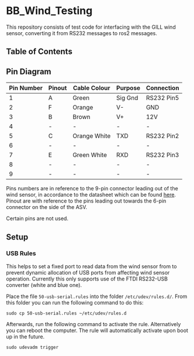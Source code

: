 # BB_Wind_Testing

This repository consists of test code for interfacing with the GILL wind sensor, converting it from RS232 messages to ros2 messages.

## Table of Contents

## Pin Diagram
| Pin Number | Pinout | Cable Colour | Purpose | Connection |
|------------|--------|--------------|---------|------------|
| 1          |A       |Green         |Sig Gnd  |RS232 Pin5  |
| 2          |F       |Orange        |V-       |GND         |
| 3          |B       |Brown         |V+       |12V         |
| 4          |-       |-             |-        |-           |
| 5          |C       |Orange White  |TXD      |RS232 Pin2  |
| 6          |-       |-             |-        |-           |
| 7          |E       |Green White   |RXD      |RS232 Pin3  |
| 8          |-       |-             |-        |-           |
| 9          |-       |-             |-        |-           |

Pins numbers are in reference to the 9-pin connector leading out of the wind sensor, in accordance to the datasheet which can be found [here](https://observator.com/wp-content/uploads/2019/07/1405-PS-0019-WindSonic-GPA-manual-issue-29.pdf). Pinout are with reference to the pins leading out towards the 6-pin connector on the side of the ASV.

Certain pins are not used.

## Setup

### USB Rules

This helps to set a fixed port to read data from the wind sensor from to prevent dynamic allocation of USB ports from affecting wind sensor operation. Currently this only supports use of the FTDI RS232-USB converter (white and blue one).

Place the file `50-usb-serial.rules` into the folder `/etc/udev/rules.d/`. From this folder you can run the following command to do this:
```
sudo cp 50-usb-serial.rules ~/etc/udev/rules.d
```
Afterwards, run the following command to activate the rule. Alternatively you can reboot the computer.
The rule will automatically activate upon boot up in the future.
```
sudo udevadm trigger
```
